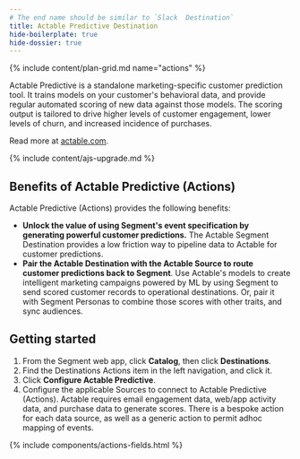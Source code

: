```yaml
---
# The end name should be similar to `Slack  Destination`
title: Actable Predictive Destination
hide-boilerplate: true
hide-dossier: true
---
```


<!-- This template is meant for Actions-based destinations that do not have an existing Classic or non-Actions-based version. For Actions Destinations that are a new version of a classic destination, see the doc-template-update.md template. -->

{% include content/plan-grid.md name="actions" %}

<!-- Include a brief description of the destination here, along with a link to your website. -->

Actable Predictive is a standalone marketing-specific customer prediction tool. It trains models on your customer's behavioral data, and provide regular automated scoring of new data against those models. The scoring output is tailored to drive higher levels of customer engagement, lower levels of churn, and increased incidence of purchases. 

Read more at [actable.com](https://www.actable.com/).

<!-- This include describes the requirement of A.js 2.0 or higher for Actions compatibility, and is required if your destination has a web component. -->

{% include content/ajs-upgrade.md %}

<!-- In the section below, explain the value of this actions-based destination. If you don't have a classic version of the destination, remove this section. -->

## Benefits of Actable Predictive (Actions)

Actable Predictive (Actions) provides the following benefits:

- **Unlock the value of using Segment's event specification by generating powerful customer predictions.**  The Actable Segment Destination provides a low friction way to pipeline data to Actable for customer predictions. 
- **Pair the Actable Destination with the Actable Source to route customer predictions back to Segment**. Use Actable's models to create  intelligent marketing campaigns powered by ML by using Segment to send scored customer records to operational destinations. Or, pair it with Segment Personas to combine those scores with other traits, and sync audiences.  

<!-- The section below explains how to enable and configure the destination. Include any configuration steps not captured below. For example, obtaining an API key from your platform and any configuration steps required to connect to the destination. -->

## Getting started

1. From the Segment web app, click **Catalog**, then click **Destinations**.
2. Find the Destinations Actions item in the left navigation, and click it.
3. Click **Configure Actable Predictive**.
4. Configure the applicable Sources to connect to Actable Predictive (Actions). Actable requires email engagement data, web/app activity data, and purchase data to generate scores. There is a bespoke action for each data source, as well as a generic action to permit adhoc mapping of events.

<!-- The line below renders a table of connection settings (if applicable), Pre-built Mappings, and available actions. -->

{% include components/actions-fields.html %}

<!--
Additional Context

Include additional information that you think will be useful to the user here. For information that is specific to an individual mapping, please add that as a comment so that the Segment docs team can include it in the auto-generated content for that mapping.
-->